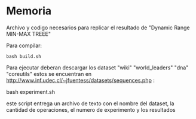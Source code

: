 # Memoria
Archivo y codigo necesarios para replicar el resultado de "Dynamic Range MIN-MAX TREEE"

Para compilar:
```
bash build.sh
```

Para ejecutar deberan descargar los dataset  "wiki" "world_leaders" "dna" "coreutils" estos se encuentran en http://www.inf.udec.cl/~jfuentess/datasets/sequences.php :

bash experiment.sh

este script entrega un archivo de texto con el nombre del dataset, la cantidad de operaciones, el numero de experimento y los resultados

